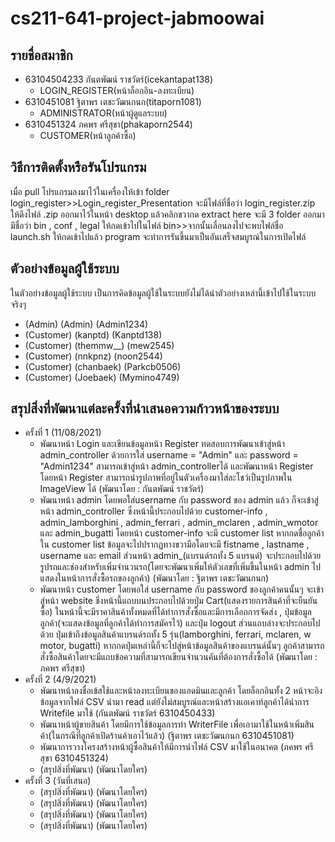 # cs211-641-project-jabmoowai

## รายชื่อสมาชิก
* 63104504233 กันตพัฒน์ ราชวัตร์(icekantapat138)
  * LOGIN_REGISTER(หน้าล็อกอิน-ลงทะเบียน)
* 6310451081 ฐิตาพร เตชะวัฒนกนก(titaporn1081)  
  * ADMINISTRATOR(หน้าผู้ดูแลระบบ)
* 6310451324 ภคพร ศรีสุขา(phakaporn2544)
  * CUSTOMER(หน้าลูกค้าซื้อ)

## วิธีการติดตั้งหรือรันโปรแกรม
เมื่อ pull โปรแกรมลงมาไว้ในเครื่องให้เข้า folder login_register>>Login_register_Presentation จะมีไฟล์ที่ชื่อว่า login_register.zip ให้ดึงไฟล์ .zip ออกมาไว้ในหน้า desktop แล้วคลิกขวากด extract here จะมี 3 folder ออกมามีชื่อว่า bin , conf , legal ให้กดเข้าไปในไฟล์ bin>>จากนั้นเลื่อนลงไปจะพบไฟล์ชื่อ launch.sh ให้กดเข้าไปแล้ว program จะทำการรันขึ้นมาเป็นอันเสร็จสมบูรณ์ในการเปิดไฟล์

## ตัวอย่างข้อมูลผู้ใช้ระบบ
ในตัวอย่างข้อมูลผู้ใช้ระบบ เป็นการคิดข้อมูลผู้ใช้ในระบบยังไม่ได้นำตัวอย่างเหล่านี้เข้าไปใช้ในระบบจริงๆ 
* (Admin) (Admin) (Admin1234)
* (Customer) (kanptd) (Kanptd138)
* (Customer) (themmw__) (mew2545)
* (Customer) (nnkpnz) (noon2544)
* (Customer) (chanbaek) (Parkcb0506)
* (Customer) (Joebaek) (Mymino4749)

## สรุปสิ่งที่พัฒนาแต่ละครั้งที่นำเสนอความก้าวหน้าของระบบ
* ครั้งที่ 1 (11/08/2021)
  * พัฒนาหน้า Login และเขียนข้อมูลหน้า Register ทดสอบการพัฒนาเข้าสู่หน้า admin_controller ด้วยการใส่ username = "Admin" และ password = "Admin1234" สามารถเข้าสู่หน้า admin_controllerได้ และพัฒนาหน้า Register โดยหน้า Register สามารถนำรูปภาพที่อยู่ในตัวเครื่องมาใส่ละโชว์เป็นรูปภาพใน ImageView ได้ (พัฒนาโดย : กันตพัฒน์ ราชวัตร์)
  * พัฒนาหน้า admin โดยพอใส่username กับ password ของ admin แล้ว ก็จะเข้าสู่หน้า admin_controller ซึ่งหน้านี้ประกอบไปด้วย customer-info , admin_lamborghini , admin_ferrari , admin_mclaren , admin_wmotor และ admin_bugatti โดยหน้า customer-info จะมี customer list หากกดชื่อลูกค้าใน customer list ข้อมูลจะไปปรากฏทางขวามือโดยจะมี fistname , lastname , username และ email ส่วนหน้า admin_(แบรนด์รถทั้ง 5 แบรนด์) จะประกอบไปด้วยรูปรถและช่องสำหรับเพิ่มจำนวนรถ(โดยจะพัฒนาเพิ่มให้ตัวเลขที่เพิ่มขึ้นในหน้า admin ไปแสดงในหน้าการสั่งซื้อรถของลูกค้า) (พัฒนาโดย : ฐิตาพร เตชะวัฒนกนก)
  * พัฒนาหน้า customer โดยพอใส่ username กับ password ของลูกค้าคนนั้นๆ จะเข้าสู่หน้า website ชึ่งหน้านี้แถบบนประกอบไปด้วยปุ่ม Cart(แสดงรายการสินค้าที่จะยืนยันซื้อ) ในหน้านี้จะมีราคาสินค้าทั้งหมดที่ได้ทำการสั่งซื้อและมีการเลือกการจัดส่ง , ปุ่มข้อมูลลูกค้า(จะแสดงข้อมูลที่ลูกค้าได้ทำการสมัครไว้) และปุ่ม logout ส่วนแถบล่างจะประกอบไปด้วย ปุ่มเข้าถึงข้อมูลสินค้าแบรนด์รถทั้ง 5 รุ่น(lamborghini, ferrari, mclaren, w motor, bugatti) หากกดปุ่มเหล่านี้ก็จะไปสู่หน้าข้อมูลสินค้าของแบรนด์นั้นๆ ลูกค้าสามารถสั่งซื้อสินค้าโดยจะมีแถบข้อความที่สามารถเขียนจำนวนคันที่ต้องการสั่งซื้อได้  (พัฒนาโดย : ภคพร ศรีสุขา)
* ครั้งที่ 2 (4/9/2021)
  * พัฒนาหน้าลงชื่อเข้สใช้และหน้าลงทะเบียนของแอดมินและลูกค้า โดยล็อกอินทั้ง 2 หน้าจะอิงข้อมูลจากไฟล์ CSV นำมา read แต่ยังไม่สมบูรณ์และหน้าสร้างแอเคาท์ลูกค้าได้นำการ Writefile มาใช้ (กันตพัฒน์ ราชวัตร์ 6310450433)
  * พัฒนาหน้าผู้ขายสินค้า โดยมีการใช้ข้อมูลการทำ WriterFile เพื่อเอามาใช้ในหน้าเพิ่มสินค้า(ในกรณีที่ลูกค้าเปิดร้านค้าเอาไว้แล้ว) (ฐิตาพร เตชะวัฒนกนก 6310451081)
  * พัฒนาการวางโครงสร้างหน้าผู้ซื้อสินค้าให้มีการนำไฟล์ CSV มาใช้ในอนาคต (ภคพร ศรีสุขา 6310451324)
  * (สรุปสิ่งที่พัฒนา) (พัฒนาโดยใคร)
* ครั้งที่ 3 (วันที่เสนอ)
  * (สรุปสิ่งที่พัฒนา) (พัฒนาโดยใคร)
  * (สรุปสิ่งที่พัฒนา) (พัฒนาโดยใคร)
  * (สรุปสิ่งที่พัฒนา) (พัฒนาโดยใคร)
  * (สรุปสิ่งที่พัฒนา) (พัฒนาโดยใคร)  